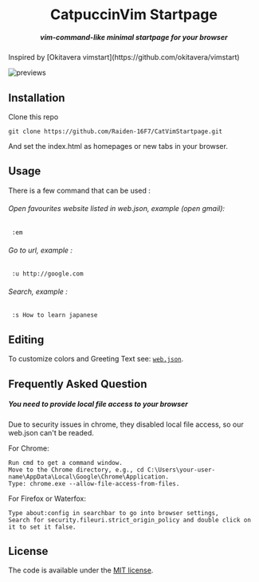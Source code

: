 <h1 align=center>CatpuccinVim Startpage</h1>
<h5 align=center>vim-command-like minimal startpage for your browser</h5>
Inspired by [Okitavera vimstart](https://github.com/okitavera/vimstart)

![previews](https://user-images.githubusercontent.com/9277632/37031211-7f55d200-2170-11e8-8424-c9f2b6c21135.gif)

## Installation

Clone this repo

    git clone https://github.com/Raiden-16F7/CatVimStartpage.git
    
And set the index.html as homepages or new tabs in your browser.


## Usage

There is a few command that can be used :

###### Open favourites website listed in web.json, example (open gmail):

     :em

###### Go to url, example :

     :u http://google.com

###### Search, example :

     :s How to learn japanese


## Editing

To customize colors and Greeting Text see: [`web.json`](web.json).


## Frequently Asked Question

##### You need to provide local file access to your browser 

Due to security issues in chrome, they disabled local file access, so our web.json can't be readed. 

For Chrome:

    Run cmd to get a command window.
    Move to the Chrome directory, e.g., cd C:\Users\your-user-name\AppData\Local\Google\Chrome\Application.
    Type: chrome.exe --allow-file-access-from-files.

For Firefox or Waterfox:
    
    Type about:config in searchbar to go into browser settings,
    Search for security.fileuri.strict_origin_policy and double click on it to set it false.


## License

The code is available under the [MIT license](LICENSE).
